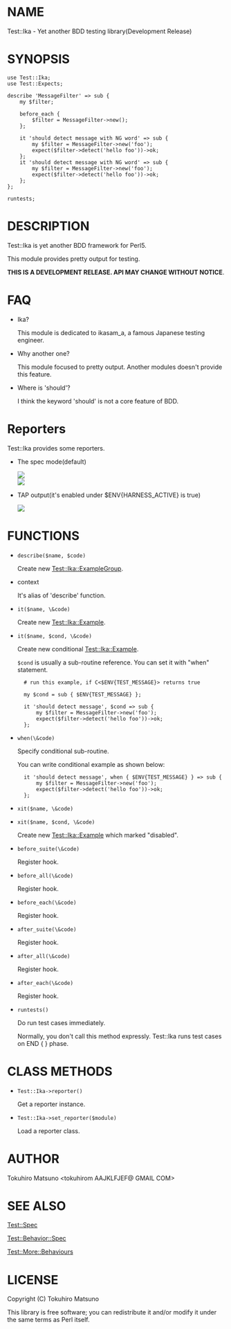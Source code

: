 # NAME

Test::Ika - Yet another BDD testing library(Development Release)

# SYNOPSIS

    use Test::Ika;
    use Test::Expects;

    describe 'MessageFilter' => sub {
        my $filter;

        before_each {
            $filter = MessageFilter->new();
        };

        it 'should detect message with NG word' => sub {
            my $filter = MessageFilter->new('foo');
            expect($filter->detect('hello foo'))->ok;
        };
        it 'should detect message with NG word' => sub {
            my $filter = MessageFilter->new('foo');
            expect($filter->detect('hello foo'))->ok;
        };
    };

    runtests;

# DESCRIPTION

Test::Ika is yet another BDD framework for Perl5.

This module provides pretty output for testing.

__THIS IS A DEVELOPMENT RELEASE. API MAY CHANGE WITHOUT NOTICE__.

# FAQ

- Ika?

    This module is dedicated to ikasam\_a, a famous Japanese testing engineer.

- Why another one?

    This module focused to pretty output. Another modules doesn't provide this feature.

- Where is 'should'?

    I think the keyword 'should' is not a core feature of BDD.

# Reporters

Test::Ika provides some reporters.

- The spec mode(default)

    <div><img src="https://raw.github.com/tokuhirom/Test-Ika/master/img/spec.png"></div>

    <div><img src="https://raw.github.com/tokuhirom/Test-Ika/master/img/spec2.png"></div>

- TAP output(it's enabled under $ENV{HARNESS\_ACTIVE} is true)

    <img src="https://raw.github.com/tokuhirom/Test-Ika/master/img/tap.png">

# FUNCTIONS

- `describe($name, $code)`

    Create new [Test::Ika::ExampleGroup](http://search.cpan.org/perldoc?Test::Ika::ExampleGroup).

- context

    It's alias of 'describe' function.

- `it($name, \&code)`

    Create new [Test::Ika::Example](http://search.cpan.org/perldoc?Test::Ika::Example).

- `it($name, $cond, \&code)`

    Create new conditional [Test::Ika::Example](http://search.cpan.org/perldoc?Test::Ika::Example).

    `$cond` is usually a sub-routine reference.
    You can set it with "when" statement.

        # run this example, if C<$ENV{TEST_MESSAGE}> returns true

        my $cond = sub { $ENV{TEST_MESSAGE} };

        it 'should detect message', $cond => sub {
            my $filter = MessageFilter->new('foo');
            expect($filter->detect('hello foo'))->ok;
        };

- `when(\&code)`

    Specify conditional sub-routine.

    You can write conditional example as shown below:

        it 'should detect message', when { $ENV{TEST_MESSAGE} } => sub {
            my $filter = MessageFilter->new('foo');
            expect($filter->detect('hello foo'))->ok;
        };

- `xit($name, \&code)`
- `xit($name, $cond, \&code)`

    Create new [Test::Ika::Example](http://search.cpan.org/perldoc?Test::Ika::Example) which marked "disabled".

- `before_suite(\&code)`

    Register hook.

- `before_all(\&code)`

    Register hook.

- `before_each(\&code)`

    Register hook.

- `after_suite(\&code)`

    Register hook.

- `after_all(\&code)`

    Register hook.

- `after_each(\&code)`

    Register hook.

- `runtests()`

    Do run test cases immediately.

    Normally, you don't call this method expressly. Test::Ika runs test cases on END { } phase.

# CLASS METHODS

- `Test::Ika->reporter()`

    Get a reporter instance.

- `Test::Ika->set_reporter($module)`

    Load a reporter class.

# AUTHOR

Tokuhiro Matsuno <tokuhirom AAJKLFJEF@ GMAIL COM>

# SEE ALSO

[Test::Spec](http://search.cpan.org/perldoc?Test::Spec)

[Test::Behavior::Spec](http://search.cpan.org/perldoc?Test::Behavior::Spec)

[Test::More::Behaviours](http://search.cpan.org/perldoc?Test::More::Behaviours)

# LICENSE

Copyright (C) Tokuhiro Matsuno

This library is free software; you can redistribute it and/or modify
it under the same terms as Perl itself.
